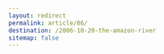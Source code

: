 ```yaml
---
layout: redirect
permalink: article/86/
destination: /2006-10-20-the-amazon-river
sitemap: false
---
```

